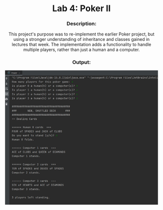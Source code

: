 <div align='center'> <h1> Lab 4: Poker II </h1>

### Description:
  
This project's purpose was to re-implement the earlier Poker project, but using a stronger understanding of inheritance and classes gained in lectures that week. 
The implementation adds a functionality to handle multiple players, rather than just a human and a computer.
 
### Output:
 
 ![Alt text](lab04_output.jpg)
